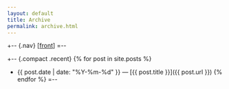```yaml
---
layout: default
title: Archive
permalink: archive.html
---
```

+-- {.nav}
\[[front](/)\]
=--

+-- {.compact .recent}
{% for post in site.posts %}
* {{ post.date | date: "%Y-%m-%d" }} — [{{ post.title }}]({{ post.url }})
{% endfor %}
=--